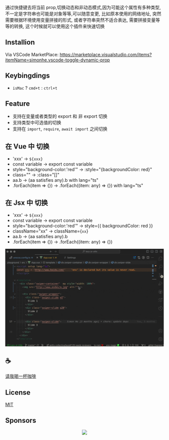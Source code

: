通过快捷键去将当前 prop,切换动态和非动态模式,因为可能这个属性有多种类型,不一定是字符串也可能是对象等等,可以随意变更, 比如原本使用的网络地址, 突然需要根据环境使用变量拼接的形式, 或者字符串突然不适合表达, 需要拼接变量等等的转换, 这个时候就可以使用这个插件来快速切换

## Installion

Via VSCode MarketPlace: https://marketplace.visualstudio.com/items?itemName=simonhe.vscode-toggle-dynamic-prop

## Keybingdings
- `isMac` ? `cmd+t` : `ctrl+t`

## Feature
- 支持在变量或者类型的 export 和 非 export 切换
- 支持类型中可选值的切换
- 支持在 `import`, `require`, `await import` 之间切换

## 在 Vue 中 切换
- 'xxx' -> `${xxx}`
- const variable -> export const variable
- style="background-color:'red'" -> :style="{backgroundColor: red}"
- class="" -> :class="[]"
- aa.b -> (aa satisfies any).b  with lang="ts"
- .forEach(item => {}) -> .forEach((item: any) => {}) with lang="ts"

## 在 Jsx 中 切换
- 'xxx' -> `${xxx}`
- const variable -> export const variable
- style="background-color:'red'" -> style={{ backgroundColor: red }}
- className="xx" -> className={`xx`}
- aa.b -> (aa satisfies any).b
- .forEach(item => {}) -> .forEach((item: any) => {})

![demo](/assets/demo.gif)

## :coffee:

[请我喝一杯咖啡](https://github.com/Simon-He95/sponsor)

## License

[MIT](./license)

## Sponsors

<p align="center">
  <a href="https://cdn.jsdelivr.net/gh/Simon-He95/sponsor/sponsors.svg">
    <img src="https://cdn.jsdelivr.net/gh/Simon-He95/sponsor/sponsors.png"/>
  </a>
</p>
